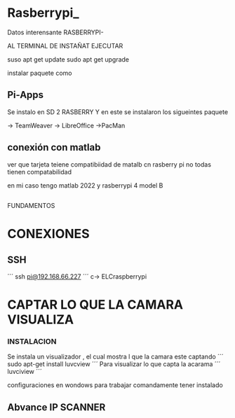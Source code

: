 # Rasberrypi_

Datos interensante RASBERRYPI-

AL TERMINAL DE INSTAÑAT EJECUTAR

suso apt get update 
sudo apt get upgrade

instalar paquete como 

## Pi-Apps

Se instalo en SD 2 RASBERRY Y en este se instalaron los sigueintes paquete 

-> TeamWeaver
-> LibreOffice
->PacMan


## conexión con matlab 
ver que tarjeta teiene compatibiidad de matalb cn rasberry pi no todas tienen compatabilidad

en mi caso tengo matlab 2022 y rasberrypi 4 model B

##





FUNDAMENTOS

# CONEXIONES

## SSH 
´´´
ssh pi@192.168.66.227
´´´
c-> ELCraspberrypi

# CAPTAR LO QUE LA CAMARA VISUALIZA 
### INSTALACION

Se instala un visualizador , el cual mostra l que la camara este captando 
´´´
sudo apt-get install luvcview
´´´
Para visualizar lo que capta la acarama 
´´´
luvciview
´´´

configuraciones en wondows para trabajar comandamente 
tener instalado

## Abvance IP SCANNER
